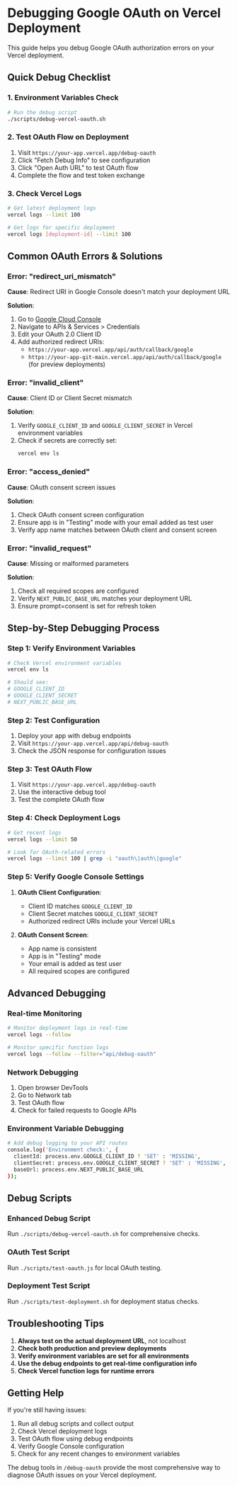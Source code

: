 # Debugging Google OAuth on Vercel Deployment

This guide helps you debug Google OAuth authorization errors on your Vercel deployment.

## Quick Debug Checklist

### 1. Environment Variables Check
```bash
# Run the debug script
./scripts/debug-vercel-oauth.sh
```

### 2. Test OAuth Flow on Deployment
1. Visit `https://your-app.vercel.app/debug-oauth`
2. Click "Fetch Debug Info" to see configuration
3. Click "Open Auth URL" to test OAuth flow
4. Complete the flow and test token exchange

### 3. Check Vercel Logs
```bash
# Get latest deployment logs
vercel logs --limit 100

# Get logs for specific deployment
vercel logs [deployment-id] --limit 100
```

## Common OAuth Errors & Solutions

### Error: "redirect_uri_mismatch"
**Cause**: Redirect URI in Google Console doesn't match your deployment URL

**Solution**:
1. Go to [Google Cloud Console](https://console.cloud.google.com/)
2. Navigate to APIs & Services > Credentials
3. Edit your OAuth 2.0 Client ID
4. Add authorized redirect URIs:
   - `https://your-app.vercel.app/api/auth/callback/google`
   - `https://your-app-git-main.vercel.app/api/auth/callback/google` (for preview deployments)

### Error: "invalid_client"
**Cause**: Client ID or Client Secret mismatch

**Solution**:
1. Verify `GOOGLE_CLIENT_ID` and `GOOGLE_CLIENT_SECRET` in Vercel environment variables
2. Check if secrets are correctly set:
   ```bash
   vercel env ls
   ```

### Error: "access_denied"
**Cause**: OAuth consent screen issues

**Solution**:
1. Check OAuth consent screen configuration
2. Ensure app is in "Testing" mode with your email added as test user
3. Verify app name matches between OAuth client and consent screen

### Error: "invalid_request"
**Cause**: Missing or malformed parameters

**Solution**:
1. Check all required scopes are configured
2. Verify `NEXT_PUBLIC_BASE_URL` matches your deployment URL
3. Ensure prompt=consent is set for refresh token

## Step-by-Step Debugging Process

### Step 1: Verify Environment Variables
```bash
# Check Vercel environment variables
vercel env ls

# Should see:
# GOOGLE_CLIENT_ID
# GOOGLE_CLIENT_SECRET  
# NEXT_PUBLIC_BASE_URL
```

### Step 2: Test Configuration
1. Deploy your app with debug endpoints
2. Visit `https://your-app.vercel.app/api/debug-oauth`
3. Check the JSON response for configuration issues

### Step 3: Test OAuth Flow
1. Visit `https://your-app.vercel.app/debug-oauth`
2. Use the interactive debug tool
3. Test the complete OAuth flow

### Step 4: Check Deployment Logs
```bash
# Get recent logs
vercel logs --limit 50

# Look for OAuth-related errors
vercel logs --limit 100 | grep -i "oauth\|auth\|google"
```

### Step 5: Verify Google Console Settings
1. **OAuth Client Configuration**:
   - Client ID matches `GOOGLE_CLIENT_ID`
   - Client Secret matches `GOOGLE_CLIENT_SECRET`
   - Authorized redirect URIs include your Vercel URLs

2. **OAuth Consent Screen**:
   - App name is consistent
   - App is in "Testing" mode
   - Your email is added as test user
   - All required scopes are configured

## Advanced Debugging

### Real-time Monitoring
```bash
# Monitor deployment logs in real-time
vercel logs --follow

# Monitor specific function logs
vercel logs --follow --filter="api/debug-oauth"
```

### Network Debugging
1. Open browser DevTools
2. Go to Network tab
3. Test OAuth flow
4. Check for failed requests to Google APIs

### Environment Variable Debugging
```bash
# Add debug logging to your API routes
console.log('Environment check:', {
  clientId: process.env.GOOGLE_CLIENT_ID ? 'SET' : 'MISSING',
  clientSecret: process.env.GOOGLE_CLIENT_SECRET ? 'SET' : 'MISSING',
  baseUrl: process.env.NEXT_PUBLIC_BASE_URL
});
```

## Debug Scripts

### Enhanced Debug Script
Run `./scripts/debug-vercel-oauth.sh` for comprehensive checks.

### OAuth Test Script
Run `./scripts/test-oauth.js` for local OAuth testing.

### Deployment Test Script
Run `./scripts/test-deployment.sh` for deployment status checks.

## Troubleshooting Tips

1. **Always test on the actual deployment URL**, not localhost
2. **Check both production and preview deployments**
3. **Verify environment variables are set for all environments**
4. **Use the debug endpoints to get real-time configuration info**
5. **Check Vercel function logs for runtime errors**

## Getting Help

If you're still having issues:

1. Run all debug scripts and collect output
2. Check Vercel deployment logs
3. Test OAuth flow using debug endpoints
4. Verify Google Console configuration
5. Check for any recent changes to environment variables

The debug tools in `/debug-oauth` provide the most comprehensive way to diagnose OAuth issues on your Vercel deployment.
